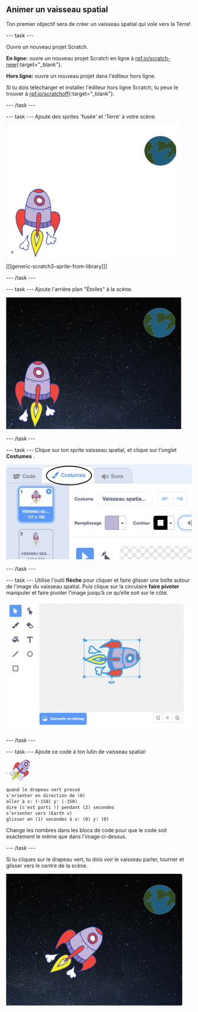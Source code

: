 ## Animer un vaisseau spatial

Ton premier objectif sera de créer un vaisseau spatial qui vole vers la Terre!

--- task ---

Ouvre un nouveau projet Scratch.

**En ligne:** ouvre un nouveau projet Scratch en ligne à [rpf.io/scratch-new](http://rpf.io/scratchon){:target="_blank"}.

**Hors ligne:** ouvre un nouveau projet dans l'éditeur hors ligne.

Si tu dois télécharger et installer l'éditeur hors ligne Scratch, tu peux le trouver à [rpf.io/scratchoff](http://rpf.io/scratchoff){:target="_blank"}.

--- /task ---

--- task --- Ajoute des sprites 'fusée' et 'Terre' à votre scène.

![Les sprites Vaisseau Spatial et Terre](images/space-sprites.png)

[[[generic-scratch3-sprite-from-library]]]

--- /task ---

--- task --- Ajoute l'arrière plan "Étoiles" à la scène.

![Un arrière plan spatial](images/space-backdrop.png)

--- /task ---

--- task --- Clique sur ton sprite vaisseau spatial, et clique sur l'onglet **Costumes** .

![Costume de Sprite](images/space-costume.png)

--- /task ---

--- task --- Utilise l'outil **flèche** pour cliquer et faire glisser une boîte autour de l'image du vaisseau spatial. Puis clique sur la circulaire **faire pivoter** manipuler et faire pivoter l’image jusqu’à ce qu’elle soit sur le côté.

![Faire pivoter un costume](images/space-rotate.png)

--- /task ---

--- task --- Ajoute ce code à ton lutin de vaisseau spatial:

![Sprite de vaisseau spatial](images/sprite-spaceship.png)

```blocks3
quand le drapeau vert pressé
s'orienter en direction de (0)
aller à x: (-150) y: (-150)
dire [c'est parti !] pendant (2) secondes
s'orienter vers (Earth v)
glisser en (1) secondes à x: (0) y: (0)
```

Change les nombres dans les blocs de code pour que le code soit exactement le même que dans l'image ci-dessus.

--- /task ---

Si tu cliques sur le drapeau vert, tu dois voir le vaisseau parler, tourner et glisser vers le centre de la scène.

![Test d'une animation de vaisseau spatial](images/space-animate-stage.png)